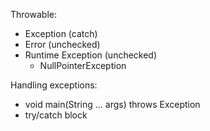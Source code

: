 Throwable:
- Exception (catch)
- Error (unchecked)
- Runtime Exception (unchecked)
  - NullPointerException

Handling exceptions:
- void main(String ... args) throws Exception
- try/catch block